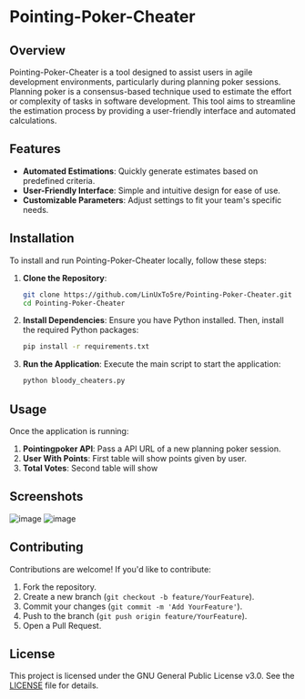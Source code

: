 # Pointing-Poker-Cheater

## Overview

Pointing-Poker-Cheater is a tool designed to assist users in agile development environments, particularly during planning poker sessions. Planning poker is a consensus-based technique used to estimate the effort or complexity of tasks in software development. This tool aims to streamline the estimation process by providing a user-friendly interface and automated calculations.

## Features

- **Automated Estimations**: Quickly generate estimates based on predefined criteria.
- **User-Friendly Interface**: Simple and intuitive design for ease of use.
- **Customizable Parameters**: Adjust settings to fit your team's specific needs.

## Installation

To install and run Pointing-Poker-Cheater locally, follow these steps:

1. **Clone the Repository**:
   ```bash
   git clone https://github.com/LinUxTo5re/Pointing-Poker-Cheater.git
   cd Pointing-Poker-Cheater
   ```

2. **Install Dependencies**:
   Ensure you have Python installed. Then, install the required Python packages:
   ```bash
   pip install -r requirements.txt
   ```

3. **Run the Application**:
   Execute the main script to start the application:
   ```bash
   python bloody_cheaters.py
   ```

## Usage

Once the application is running:

1. **Pointingpoker API**: Pass a API URL of a new planning poker session.
2. **User With Points**: First table will show points given by user.
3. **Total Votes**: Second table will show

## Screenshots
![image](https://github.com/user-attachments/assets/e90e404b-2478-4121-9641-5cc5c7527fa9)
![image](https://github.com/user-attachments/assets/97359d7f-f6fe-4b9b-ab83-12f82ad042ca)

## Contributing

Contributions are welcome! If you'd like to contribute:

1. Fork the repository.
2. Create a new branch (`git checkout -b feature/YourFeature`).
3. Commit your changes (`git commit -m 'Add YourFeature'`).
4. Push to the branch (`git push origin feature/YourFeature`).
5. Open a Pull Request.

## License

This project is licensed under the GNU General Public License v3.0. See the [LICENSE](LICENSE) file for details.
